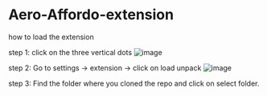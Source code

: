 # Aero-Affordo-extension

how to load the extension

step 1: click on the three vertical dots ![image](https://user-images.githubusercontent.com/79108244/196030860-6b2ad5df-d248-4371-ac7d-0db823acd339.png)

step 2: Go to settings -> extension -> click on load unpack ![image](https://user-images.githubusercontent.com/79108244/196030889-96b6c727-51da-4f1e-8a5c-e4eebb83c3eb.png)

step 3: Find the folder where you cloned the repo and click on select folder. 
